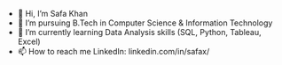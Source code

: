 - 👋 Hi, I’m Safa Khan
- 👀 I’m pursuing B.Tech in Computer Science & Information Technology
- 🌱 I’m currently learning Data Analysis skills (SQL, Python, Tableau, Excel)
- 📫 How to reach me 
LinkedIn: linkedin.com/in/safax/

<!---
safaxx/safaxx is a ✨ special ✨ repository because its `README.md` (this file) appears on your GitHub profile.
You can click the Preview link to take a look at your changes.
--->
